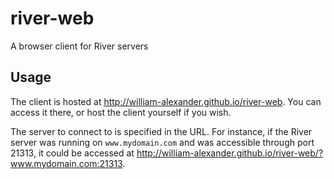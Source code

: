river-web
=========

A browser client for River servers

Usage
-----

The client is hosted at http://william-alexander.github.io/river-web. You
can access it there, or host the client yourself if you wish.

The server to connect to is specified in the URL. For instance, if the River
server was running on `www.mydomain.com` and was accessible through port 21313,
it could be accessed at
http://william-alexander.github.io/river-web/?www.mydomain.com:21313.
